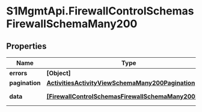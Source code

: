 # S1MgmtApi.FirewallControlSchemasFirewallSchemaMany200

## Properties
Name | Type | Description | Notes
------------ | ------------- | ------------- | -------------
**errors** | **[Object]** | Errors | [optional] 
**pagination** | [**ActivitiesActivityViewSchemaMany200Pagination**](ActivitiesActivityViewSchemaMany200Pagination.md) |  | 
**data** | [**[FirewallControlSchemasFirewallSchemaMany200Data]**](FirewallControlSchemasFirewallSchemaMany200Data.md) | Response data | [optional] 


